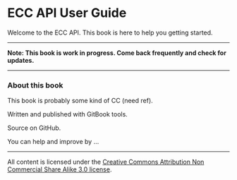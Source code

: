 # ECC API User Guide

Welcome to the ECC API. This book is here to help you getting started.

---

__Note: This book is work in progress. Come back frequently and check for updates.__

---

### About this book

This book is probably some kind of CC (need ref).

Written and published with GitBook tools.

Source on GitHub.

You can help and improve by ...

---

All content is licensed under the [Creative Commons Attribution Non Commercial Share Alike 3.0 license](http://creativecommons.org/licenses/by-nc-sa/3.0/). 
